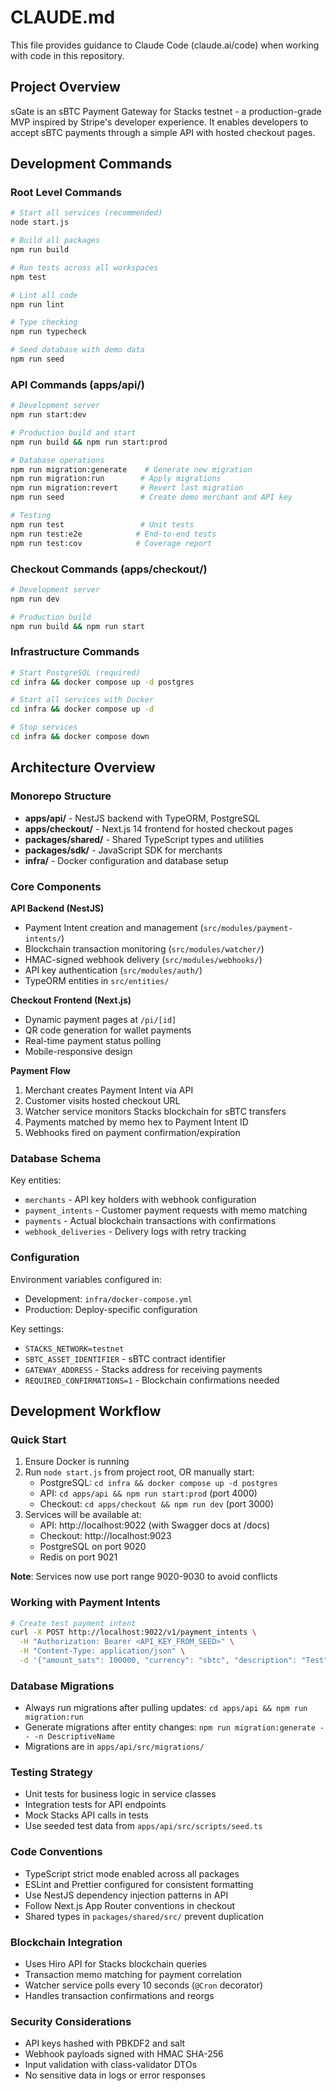 # CLAUDE.md

This file provides guidance to Claude Code (claude.ai/code) when working with code in this repository.

## Project Overview

sGate is an sBTC Payment Gateway for Stacks testnet - a production-grade MVP inspired by Stripe's developer experience. It enables developers to accept sBTC payments through a simple API with hosted checkout pages.

## Development Commands

### Root Level Commands
```bash
# Start all services (recommended)
node start.js

# Build all packages
npm run build

# Run tests across all workspaces
npm test

# Lint all code
npm run lint

# Type checking
npm run typecheck

# Seed database with demo data
npm run seed
```

### API Commands (apps/api/)
```bash
# Development server
npm run start:dev

# Production build and start
npm run build && npm run start:prod

# Database operations
npm run migration:generate    # Generate new migration
npm run migration:run        # Apply migrations
npm run migration:revert     # Revert last migration
npm run seed                 # Create demo merchant and API key

# Testing
npm run test                 # Unit tests
npm run test:e2e            # End-to-end tests
npm run test:cov            # Coverage report
```

### Checkout Commands (apps/checkout/)
```bash
# Development server
npm run dev

# Production build
npm run build && npm run start
```

### Infrastructure Commands
```bash
# Start PostgreSQL (required)
cd infra && docker compose up -d postgres

# Start all services with Docker
cd infra && docker compose up -d

# Stop services
cd infra && docker compose down
```

## Architecture Overview

### Monorepo Structure
- **apps/api/** - NestJS backend with TypeORM, PostgreSQL
- **apps/checkout/** - Next.js 14 frontend for hosted checkout pages  
- **packages/shared/** - Shared TypeScript types and utilities
- **packages/sdk/** - JavaScript SDK for merchants
- **infra/** - Docker configuration and database setup

### Core Components

**API Backend (NestJS)**
- Payment Intent creation and management (`src/modules/payment-intents/`)
- Blockchain transaction monitoring (`src/modules/watcher/`)
- HMAC-signed webhook delivery (`src/modules/webhooks/`)
- API key authentication (`src/modules/auth/`)
- TypeORM entities in `src/entities/`

**Checkout Frontend (Next.js)**
- Dynamic payment pages at `/pi/[id]`
- QR code generation for wallet payments
- Real-time payment status polling
- Mobile-responsive design

**Payment Flow**
1. Merchant creates Payment Intent via API
2. Customer visits hosted checkout URL
3. Watcher service monitors Stacks blockchain for sBTC transfers
4. Payments matched by memo hex to Payment Intent ID
5. Webhooks fired on payment confirmation/expiration

### Database Schema

Key entities:
- `merchants` - API key holders with webhook configuration
- `payment_intents` - Customer payment requests with memo matching
- `payments` - Actual blockchain transactions with confirmations
- `webhook_deliveries` - Delivery logs with retry tracking

### Configuration

Environment variables configured in:
- Development: `infra/docker-compose.yml` 
- Production: Deploy-specific configuration

Key settings:
- `STACKS_NETWORK=testnet`
- `SBTC_ASSET_IDENTIFIER` - sBTC contract identifier
- `GATEWAY_ADDRESS` - Stacks address for receiving payments
- `REQUIRED_CONFIRMATIONS=1` - Blockchain confirmations needed

## Development Workflow

### Quick Start
1. Ensure Docker is running
2. Run `node start.js` from project root, OR manually start:
   - PostgreSQL: `cd infra && docker compose up -d postgres`
   - API: `cd apps/api && npm run start:prod` (port 4000)
   - Checkout: `cd apps/checkout && npm run dev` (port 3000)
3. Services will be available at:
   - API: http://localhost:9022 (with Swagger docs at /docs)
   - Checkout: http://localhost:9023
   - PostgreSQL on port 9020
   - Redis on port 9021

**Note**: Services now use port range 9020-9030 to avoid conflicts

### Working with Payment Intents
```bash
# Create test payment intent
curl -X POST http://localhost:9022/v1/payment_intents \
  -H "Authorization: Bearer <API_KEY_FROM_SEED>" \
  -H "Content-Type: application/json" \
  -d '{"amount_sats": 100000, "currency": "sbtc", "description": "Test"}'
```

### Database Migrations
- Always run migrations after pulling updates: `cd apps/api && npm run migration:run`
- Generate migrations after entity changes: `npm run migration:generate -- -n DescriptiveName`
- Migrations are in `apps/api/src/migrations/`

### Testing Strategy
- Unit tests for business logic in service classes
- Integration tests for API endpoints
- Mock Stacks API calls in tests
- Use seeded test data from `apps/api/src/scripts/seed.ts`

### Code Conventions
- TypeScript strict mode enabled across all packages
- ESLint and Prettier configured for consistent formatting
- Use NestJS dependency injection patterns in API
- Follow Next.js App Router conventions in checkout
- Shared types in `packages/shared/src/` prevent duplication

### Blockchain Integration
- Uses Hiro API for Stacks blockchain queries
- Transaction memo matching for payment correlation
- Watcher service polls every 10 seconds (`@Cron` decorator)
- Handles transaction confirmations and reorgs

### Security Considerations
- API keys hashed with PBKDF2 and salt
- Webhook payloads signed with HMAC SHA-256
- Input validation with class-validator DTOs
- No sensitive data in logs or error responses